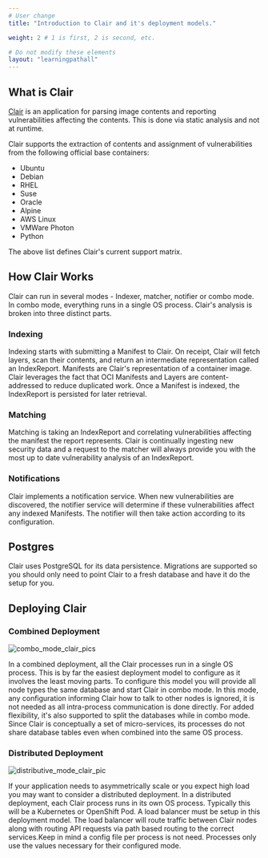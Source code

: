 ```yaml
---
# User change
title: "Introduction to Clair and it's deployment models."

weight: 2 # 1 is first, 2 is second, etc.

# Do not modify these elements
layout: "learningpathall"
---
```


## What is Clair

[Clair](https://github.com/quay/clair) is an application for parsing image contents and reporting vulnerabilities affecting the contents. This is done via static analysis and not at runtime.

Clair supports the extraction of contents and assignment of vulnerabilities from the following official base containers:

* Ubuntu
* Debian
* RHEL
* Suse
* Oracle
* Alpine
* AWS Linux
* VMWare Photon
* Python

The above list defines Clair's current support matrix.

## How Clair Works

Clair can run in several modes - Indexer, matcher, notifier or combo mode. In combo mode, everything runs in a single OS process.
Clair's analysis is broken into three distinct parts.

### Indexing

Indexing starts with submitting a Manifest to Clair. On receipt, Clair will fetch layers, scan their contents, and return an intermediate representation called an IndexReport.
Manifests are Clair's representation of a container image. Clair leverages the fact that OCI Manifests and Layers are content-addressed to reduce duplicated work.
Once a Manifest is indexed, the IndexReport is persisted for later retrieval.

### Matching

Matching is taking an IndexReport and correlating vulnerabilities affecting the manifest the report represents.
Clair is continually ingesting new security data and a request to the matcher will always provide you with the most up to date vulnerability analysis of an IndexReport.

### Notifications

Clair implements a notification service.
When new vulnerabilities are discovered, the notifier service will determine if these vulnerabilities affect any indexed Manifests. The notifier will then take action according to its configuration.

## Postgres

Clair uses PostgreSQL for its data persistence. Migrations are supported so you should only need to point Clair to a fresh database and have it do the setup for you.

## Deploying Clair

### Combined Deployment

![combo_mode_clair_pics](https://user-images.githubusercontent.com/87687089/213428835-6e54ee7e-885c-4114-9123-348e162924b2.PNG)

In a combined deployment, all the Clair processes run in a single OS process. This is by far the easiest deployment model to configure as it involves the least moving parts. To configure this model you will provide all node types the same database and start Clair in combo mode.
In this mode, any configuration informing Clair how to talk to other nodes is ignored, it is not needed as all intra-process communication is done directly.
For added flexibility, it's also supported to split the databases while in combo mode.
Since Clair is conceptually a set of micro-services, its processes do not share database tables even when combined into the same OS process.

### Distributed Deployment

![distributive_mode_clair_pic](https://user-images.githubusercontent.com/87687089/213429015-2a574d77-cf44-4310-a003-99e7afacded2.PNG)

If your application needs to asymmetrically scale or you expect high load you may want to consider a distributed deployment.
In a distributed deployment, each Clair process runs in its own OS process. Typically this will be a Kubernetes or OpenShift Pod.
A load balancer must be setup in this deployment model. The load balancer will route traffic between Clair nodes along with routing API requests via path based routing to the correct services.Keep in mind a config file per process is not need. Processes only use the values necessary for their configured mode.

